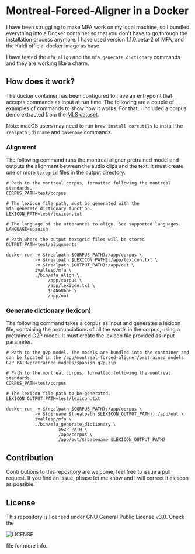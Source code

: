 # Montreal-Forced-Aligner in a Docker

I have been struggling to make MFA work on my local machine, so I bundled everything into a Docker container so that you don't have to go through the installation process anymore. I have used version 1.1.0.beta-2 of MFA, and the Kaldi official docker image as base.

I have tested the `mfa_align` and the `mfa_generate_dictionary` commands and they are working like a charm.

## How does it work?

The docker container has been configured to have an entrypoint that accepts commands as input at run time. The following are a couple of examples of commands to show how it works. For that, I included a corpus demo extracted from the [MLS dataset](https://arxiv.org/abs/2012.03411).

Note: macOS users may need to run `brew install coreutils` to install the `realpath` , `dirname` and `basename` commands.

### Alignment

The following command runs the montreal aligner pretrained model and outputs the alignment between the audio clips and the text. It must create one or more `textgrid` files in the output directory.

``` 
# Path to the montreal corpus, formatted following the montreal standards.
CORPUS_PATH=test/corpus

# The lexicon file path, must be generated with the mfa_generate_dictionary function.
LEXICON_PATH=test/lexicon.txt

# The language of the utterances to align. See supported languages.
LANGUAGE=spanish

# Path where the output textgrid files will be stored
OUTPUT_PATH=test/alignments

docker run -v $(realpath $CORPUS_PATH):/app/corpus \
           -v $(realpath $LEXICON_PATH):/app/lexicon.txt \
           -v $(realpath $OUTPUT_PATH):/app/out \
           ivallesp/mfa \
           ./bin/mfa_align \
                /app/corpus \
                /app/lexicon.txt \
                $LANGUAGE \
                /app/out
```

### Generate dictionary (lexicon)

The following command takes a corpus as input and generates a lexicon file, containing the pronunciations of all the words in the corpus, using a pretrained G2P model. It must create the lexicon file provided as input parameter.

``` 
# Path to the g2p model. The models are bundled into the container and can be located in the /app/montreal-forced-aligner/pretrained_models
G2P_PATH=pretrained_models/spanish_g2p.zip

# Path to the montreal corpus, formatted following the montreal standards.
CORPUS_PATH=test/corpus

# The lexicon file path to be generated.
LEXICON_OUTPUT_PATH=test/lexicon.txt

docker run -v $(realpath $CORPUS_PATH):/app/corpus \
           -v $(dirname $(realpath $LEXICON_OUTPUT_PATH)):/app/out \
           ivallesp/mfa \
           ./bin/mfa_generate_dictionary \
                    $G2P_PATH \
                    /app/corpus \
                    /app/out/$(basename $LEXICON_OUTPUT_PATH)
```

## Contribution

Contributions to this repository are welcome, feel free to issue a pull request. If you find an issue, please let me know and I will correct it as soon as possible.

## License

This repository is licensed under GNU General Public License v3.0. Check the 

![LICENSE](./LICENSE)

 file for more info.
